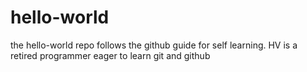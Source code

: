 # hello-world
the hello-world repo follows the github guide for self learning.
HV is a retired programmer eager to learn git and github
